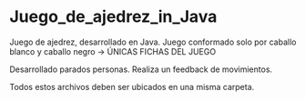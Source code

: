 # Juego_de_ajedrez_in_Java
Juego de ajedrez, desarrollado en Java.
Juego conformado solo por caballo blanco y caballo negro -> ÚNICAS FICHAS DEL JUEGO

Desarrollado parados personas.
Realiza un feedback de movimientos.

Todos estos archivos deben ser ubicados en una misma carpeta.
